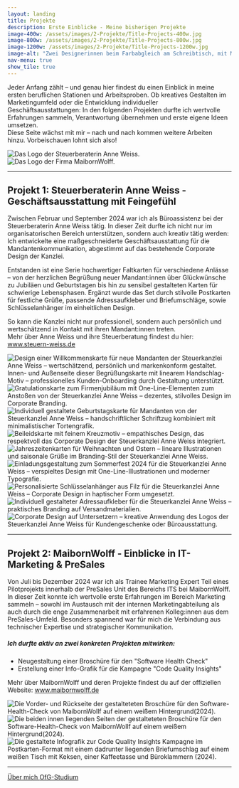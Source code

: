 ```yaml
---
layout: landing
title: Projekte
description: Erste Einblicke - Meine bisherigen Projekte
image-400w: /assets/images/2-Projekte/Title-Projects-400w.jpg
image-800w: /assets/images/2-Projekte/Title-Projects-800w.jpg
image-1200w: /assets/images/2-Projekte/Title-Projects-1200w.jpg
image-alt: "Zwei Designerinnen beim Farbabgleich am Schreibtisch, mit Musterkarten, Laptop und Notizen."
nav-menu: true
show_tile: true
---
```


<div id="main">
    <div class="inner">
        <!-- One -->
        <section id="Einleitung Projekte">
            <p>Jeder Anfang zählt – und genau hier findest du einen Einblick in meine ersten beruflichen Stationen und Arbeitsproben. Ob kreatives Gestalten im Marketingumfeld oder die Entwicklung individueller Geschäftsausstattungen: In den folgenden Projekten durfte ich wertvolle Erfahrungen sammeln, Verantwortung übernehmen und erste eigene Ideen umsetzen.<br>Diese Seite wächst mit mir – nach und nach kommen weitere Arbeiten hinzu. Vorbeischauen lohnt sich also!</p>
        </section>
        <!-- Two -->
        <section class="bricks">
            <article class="style2">
                <span class="image">
                    <img alt="Das Logo der Steuerberaterin Anne Weiss."
                    src="{% link assets/images/2-Projekte/1-Steuerkanzlei-Weiss/Logo_Steuer-AnneWeiss-375w.jpg %}">
                </span>
                <a href="#Steuerberaterin-Anne-Weiss"></a>
            </article>
            <article class="style5">
                <span class="image">
                    <img alt="Das Logo der Firma MaibornWolff."
                    src="{% link assets/images/2-Projekte/2-MaibornWolff/Logo_MaibornWolff-375w.jpg %}">
                </span>
                <a href="#MaibornWolff"></a>
            </article>
        </section>
        <hr />
        <!-- Three -->
        <section id="Steuerberaterin-Anne-Weiss" class="anchor">
            <h2>Projekt 1: Steuerberaterin Anne Weiss - Geschäftsausstattung mit Feingefühl</h2>
            <p>Zwischen Februar und September 2024 war ich als Büroassistenz bei der Steuerberaterin Anne Weiss tätig. In dieser Zeit durfte ich nicht nur im organisatorischen Bereich unterstützen, sondern auch kreativ tätig werden: Ich entwickelte eine maßgeschneiderte Geschäftsausstattung für die Mandantenkommunikation, abgestimmt auf das bestehende Corporate Design der Kanzlei.</p>
            <p>Entstanden ist eine Serie hochwertiger Faltkarten für verschiedene Anlässe – von der herzlichen Begrüßung neuer Mandant:innen über Glückwünsche zu Jubiläen und Geburtstagen bis hin zu sensibel gestalteten Karten für schwierige Lebensphasen. Ergänzt wurde das Set durch stilvolle Postkarten für festliche Grüße, passende Adressaufkleber und Briefumschläge, sowie Schlüsselanhänger im einheitlichen Design.</p>
            <p>So kann die Kanzlei nicht nur professionell, sondern auch persönlich und wertschätzend in Kontakt mit ihren Mandant:innen treten.<br>Mehr über Anne Weiss und ihre Steuerberatung findest du hier: <a href="https://steuern-weiss.de/" target="_blank_">www.steuern-weiss.de</a></p>
            <glider-gallery lightbox-id="steuerkanzlei-weiss-projects" per-view-max="4">
                <img alt="Design einer Willkommenskarte für neue Mandanten der Steuerkanzlei Anne Weiss – wertschätzend, persönlich und markenkonform gestaltet. Innen- und Außenseite dieser Begrüßungskarte mit linearem Handschlag-Motiv – professionelles Kunden-Onboarding durch Gestaltung unterstützt."
                src="{{ 'assets/images/2-Projekte/1-Steuerkanzlei-Weiss/SK-Weiss_Karte-01-1200w.jpg' | relative_url }}" 
                srcset="
                    {{ 'assets/images/2-Projekte/1-Steuerkanzlei-Weiss/SK-Weiss_Karte-01-100w.jpg' | relative_url }} 100w
                    , {{ 'assets/images/2-Projekte/1-Steuerkanzlei-Weiss/SK-Weiss_Karte-01-400w.jpg' | relative_url }} 400w
                    , {{ 'assets/images/2-Projekte/1-Steuerkanzlei-Weiss/SK-Weiss_Karte-01-800w.jpg' | relative_url }} 800w
                    , {{ 'assets/images/2-Projekte/1-Steuerkanzlei-Weiss/SK-Weiss_Karte-01-1200w.jpg' | relative_url }} 1200w
                    "
                    sizes="20vw"/>
                <img alt="Gratulationskarte zum Firmenjubiläum mit One-Line-Elementen zum Anstoßen von der Steuerkanzlei Anne Weiss – dezentes, stilvolles Design im Corporate Branding."
                src="{{ 'assets/images/2-Projekte/1-Steuerkanzlei-Weiss/SK-Weiss_Karte-02-1200w.jpg' | relative_url }}" 
                srcset="
                    {{ 'assets/images/2-Projekte/1-Steuerkanzlei-Weiss/SK-Weiss_Karte-02-100w.jpg' | relative_url }} 100w
                    , {{ 'assets/images/2-Projekte/1-Steuerkanzlei-Weiss/SK-Weiss_Karte-02-400w.jpg' | relative_url }} 400w
                    , {{ 'assets/images/2-Projekte/1-Steuerkanzlei-Weiss/SK-Weiss_Karte-02-800w.jpg' | relative_url }} 800w
                    , {{ 'assets/images/2-Projekte/1-Steuerkanzlei-Weiss/SK-Weiss_Karte-02-1200w.jpg' | relative_url }} 1200w
                    "
                    sizes="20vw"/>
                <img alt="Individuell gestaltete Geburtstagskarte für Mandanten von der Steuerkanzlei Anne Weiss – handschriftlicher Schriftzug kombiniert mit minimalistischer Tortengrafik."
                src="{{ 'assets/images/2-Projekte/1-Steuerkanzlei-Weiss/SK-Weiss_Karte-03-1200w.jpg' | relative_url }}" 
                srcset="
                    {{ 'assets/images/2-Projekte/1-Steuerkanzlei-Weiss/SK-Weiss_Karte-03-100w.jpg' | relative_url }} 100w
                    , {{ 'assets/images/2-Projekte/1-Steuerkanzlei-Weiss/SK-Weiss_Karte-03-400w.jpg' | relative_url }} 400w
                    , {{ 'assets/images/2-Projekte/1-Steuerkanzlei-Weiss/SK-Weiss_Karte-03-800w.jpg' | relative_url }} 800w
                    , {{ 'assets/images/2-Projekte/1-Steuerkanzlei-Weiss/SK-Weiss_Karte-03-1200w.jpg' | relative_url }} 1200w
                    "
                    sizes="20vw"/>
                <img alt="Beileidskarte mit feinem Kreuzmotiv – empathisches Design, das respektvoll das Corporate Design der Steuerkanzlei Anne Weiss integriert."
                src="{{ 'assets/images/2-Projekte/1-Steuerkanzlei-Weiss/SK-Weiss_Karte-04-1200w.jpg' | relative_url }}" 
                srcset="
                    {{ 'assets/images/2-Projekte/1-Steuerkanzlei-Weiss/SK-Weiss_Karte-04-100w.jpg' | relative_url }} 100w
                    , {{ 'assets/images/2-Projekte/1-Steuerkanzlei-Weiss/SK-Weiss_Karte-04-400w.jpg' | relative_url }} 400w
                    , {{ 'assets/images/2-Projekte/1-Steuerkanzlei-Weiss/SK-Weiss_Karte-04-800w.jpg' | relative_url }} 800w
                    , {{ 'assets/images/2-Projekte/1-Steuerkanzlei-Weiss/SK-Weiss_Karte-04-1200w.jpg' | relative_url }} 1200w
                    "
                    sizes="20vw"/>
                <img alt="Jahreszeitenkarten für Weihnachten und Ostern – lineare Illustrationen und saisonale Grüße im Branding-Stil der Steuerkanzlei Anne Weiss."
                src="{{ 'assets/images/2-Projekte/1-Steuerkanzlei-Weiss/SK-Weiss_Karte-05-1200w.jpg' | relative_url }}" 
                srcset="
                    {{ 'assets/images/2-Projekte/1-Steuerkanzlei-Weiss/SK-Weiss_Karte-05-100w.jpg' | relative_url }} 100w
                    , {{ 'assets/images/2-Projekte/1-Steuerkanzlei-Weiss/SK-Weiss_Karte-05-400w.jpg' | relative_url }} 400w
                    , {{ 'assets/images/2-Projekte/1-Steuerkanzlei-Weiss/SK-Weiss_Karte-05-800w.jpg' | relative_url }} 800w
                    , {{ 'assets/images/2-Projekte/1-Steuerkanzlei-Weiss/SK-Weiss_Karte-05-1200w.jpg' | relative_url }} 1200w
                    "
                    sizes="20vw"/>
                <img alt="Einladungsgestaltung zum Sommerfest 2024 für die Steuerkanzlei Anne Weiss – verspieltes Design mit One-Line-Illustrationen und moderner Typografie."
                src="{{ 'assets/images/2-Projekte/1-Steuerkanzlei-Weiss/SK-Weiss_Flyer-Sommerfest-1200w.jpg' | relative_url }}" 
                srcset="
                    {{ 'assets/images/2-Projekte/1-Steuerkanzlei-Weiss/SK-Weiss_Flyer-Sommerfest-100w.jpg' | relative_url }} 100w
                    , {{ 'assets/images/2-Projekte/1-Steuerkanzlei-Weiss/SK-Weiss_Flyer-Sommerfest-400w.jpg' | relative_url }} 400w
                    , {{ 'assets/images/2-Projekte/1-Steuerkanzlei-Weiss/SK-Weiss_Flyer-Sommerfest-800w.jpg' | relative_url }} 800w
                    , {{ 'assets/images/2-Projekte/1-Steuerkanzlei-Weiss/SK-Weiss_Flyer-Sommerfest-1200w.jpg' | relative_url }} 1200w
                    "
                    sizes="20vw"/>
                <img alt="Personalisierte Schlüsselanhänger aus Filz für die Steuerkanzlei Anne Weiss – Corporate Design in haptischer Form umgesetzt."
                src="{{ 'assets/images/2-Projekte/1-Steuerkanzlei-Weiss/SK-Weiss_Anhaenger-1200w.jpg' | relative_url }}" 
                srcset="
                    {{ 'assets/images/2-Projekte/1-Steuerkanzlei-Weiss/SK-Weiss_Anhaenger-100w.jpg' | relative_url }} 100w
                    , {{ 'assets/images/2-Projekte/1-Steuerkanzlei-Weiss/SK-Weiss_Anhaenger-400w.jpg' | relative_url }} 400w
                    , {{ 'assets/images/2-Projekte/1-Steuerkanzlei-Weiss/SK-Weiss_Anhaenger-800w.jpg' | relative_url }} 800w
                    , {{ 'assets/images/2-Projekte/1-Steuerkanzlei-Weiss/SK-Weiss_Anhaenger-1200w.jpg' | relative_url }} 1200w
                    "
                    sizes="20vw"/>
                <img alt="Individuell gestalteter Adressaufkleber für die Steuerkanzlei Anne Weiss – praktisches Branding auf Versandmaterialien."
                src="{{ 'assets/images/2-Projekte/1-Steuerkanzlei-Weiss/SK-Weiss_Adressaufkleber-1200w.jpg' | relative_url }}" 
                srcset="
                    {{ 'assets/images/2-Projekte/1-Steuerkanzlei-Weiss/SK-Weiss_Adressaufkleber-100w.jpg' | relative_url }} 100w
                    , {{ 'assets/images/2-Projekte/1-Steuerkanzlei-Weiss/SK-Weiss_Adressaufkleber-400w.jpg' | relative_url }} 400w
                    , {{ 'assets/images/2-Projekte/1-Steuerkanzlei-Weiss/SK-Weiss_Adressaufkleber-800w.jpg' | relative_url }} 800w
                    , {{ 'assets/images/2-Projekte/1-Steuerkanzlei-Weiss/SK-Weiss_Adressaufkleber-1200w.jpg' | relative_url }} 1200w
                    "
                    sizes="20vw"/>
                <img alt="Corporate Design auf Untersetzern – kreative Anwendung des Logos der Steuerkanzlei Anne Weiss für Kundengeschenke oder Büroausstattung."
                src="{{ 'assets/images/2-Projekte/1-Steuerkanzlei-Weiss/SK-Weiss_Untersetzer-1200w.jpg' | relative_url }}" 
                srcset="
                    {{ 'assets/images/2-Projekte/1-Steuerkanzlei-Weiss/SK-Weiss_Untersetzer-100w.jpg' | relative_url }} 100w
                    , {{ 'assets/images/2-Projekte/1-Steuerkanzlei-Weiss/SK-Weiss_Untersetzer-400w.jpg' | relative_url }} 400w
                    , {{ 'assets/images/2-Projekte/1-Steuerkanzlei-Weiss/SK-Weiss_Untersetzer-800w.jpg' | relative_url }} 800w
                    , {{ 'assets/images/2-Projekte/1-Steuerkanzlei-Weiss/SK-Weiss_Untersetzer-1200w.jpg' | relative_url }} 1200w
                    "
                    sizes="20vw"/>
            </glider-gallery>
        </section>
    <hr>
    <!-- Four -->
        <section id="MaibornWolff" class="anchor">
            <h2>Projekt 2: MaibornWolff - Einblicke in IT-Marketing & PreSales</h2>
            <p>Von Juli bis Dezember 2024 war ich als Trainee Marketing Expert Teil eines Pilotprojekts innerhalb der PreSales Unit des Bereichs ITS bei MaibornWolff.<br>In dieser Zeit konnte ich wertvolle erste Erfahrungen im Bereich Marketing sammeln – sowohl im Austausch mit der internen Marketingabteilung als auch durch die enge Zusammenarbeit mit erfahrenen Kolleg:innen aus dem PreSales-Umfeld. Besonders spannend war für mich die Verbindung aus technischer Expertise und strategischer Kommunikation.</p>
            <h5>Ich durfte aktiv an zwei konkreten Projekten mitwirken:</h5>
            <ul>
                <li>Neugestaltung einer Broschüre für den "Software Health Check"</li>
                <li>Erstellung einer Info-Grafik für die Kampagne "Code Quality Insights"</li>
            </ul>
            <p>Mehr über MaibornWolff und deren Projekte findest du auf der offiziellen Website: <a href="https://www.maibornwolff.de/" target="_blank_">www.maibornwolff.de</a></p>
            <glider-gallery lightbox-id="maibornwolff-projects" per-view-max="4">
                <img alt="Die Vorder- und Rückseite der gestalteteten Broschüre für den Software-Health-Check von MaibornWollf auf einem weißem Hintergrund(2024)."
                src="{{ 'assets/images/2-Projekte/2-MaibornWolff/MW_Broschuere-SHC-01-1200w.jpg' | relative_url }}" 
                srcset="
                    {{ 'assets/images/2-Projekte/2-MaibornWolff/MW_Broschuere-SHC-01-100w.jpg' | relative_url }} 100w
                    , {{ 'assets/images/2-Projekte/2-MaibornWolff/MW_Broschuere-SHC-01-400w.jpg' | relative_url }} 400w
                    , {{ 'assets/images/2-Projekte/2-MaibornWolff/MW_Broschuere-SHC-01-800w.jpg' | relative_url }} 800w
                    , {{ 'assets/images/2-Projekte/2-MaibornWolff/MW_Broschuere-SHC-01-1200w.jpg' | relative_url }} 1200w
                    "
                    sizes="40vw"/>
                <img alt="Die beiden innen liegenden Seiten der gestalteteten Broschüre für den Software-Health-Check von MaibornWollf auf einem weißem Hintergrund(2024)."
                src="{{ 'assets/images/2-Projekte/2-MaibornWolff/MW_Broschuere-SHC-02-1200w.jpg' | relative_url }}" 
                srcset="
                    {{ 'assets/images/2-Projekte/2-MaibornWolff/MW_Broschuere-SHC-02-100w.jpg' | relative_url }} 100w
                    , {{ 'assets/images/2-Projekte/2-MaibornWolff/MW_Broschuere-SHC-02-400w.jpg' | relative_url }} 400w
                    , {{ 'assets/images/2-Projekte/2-MaibornWolff/MW_Broschuere-SHC-02-800w.jpg' | relative_url }} 800w
                    , {{ 'assets/images/2-Projekte/2-MaibornWolff/MW_Broschuere-SHC-02-1200w.jpg' | relative_url }} 1200w
                    "
                    sizes="40vw"/>
                <img alt="Die gestaltete Infografik zur Code Quality Insights Kampagne im Postkarten-Format mit einem dadrunter liegenden Briefumschlag auf einem weißen Tisch mit Keksen, einer Kaffeetasse und Büroklammern (2024)."
                src="{{ 'assets/images/2-Projekte/2-MaibornWolff/MW_Postkarte-Insights-1200w.jpg' | relative_url }}" 
                srcset="
                    {{ 'assets/images/2-Projekte/2-MaibornWolff/MW_Postkarte-Insights-100w.jpg' | relative_url }} 100w
                    , {{ 'assets/images/2-Projekte/2-MaibornWolff/MW_Postkarte-Insights-400w.jpg' | relative_url }} 400w
                    , {{ 'assets/images/2-Projekte/2-MaibornWolff/MW_Postkarte-Insights-800w.jpg' | relative_url }} 800w
                    , {{ 'assets/images/2-Projekte/2-MaibornWolff/MW_Postkarte-Insights-1200w.jpg' | relative_url }} 1200w
                    "
                    sizes="40vw"/>
            </glider-gallery>
        </section>
    <hr>
<!-- Six -->
  <div class="bar">
    <a class="button" href="{% link 1_Ueber-mich.md %}">
      Über mich
    </a>
    <a class="button" href="{% link 3_OfG-Studium.md %}">
      OfG-Studium 
    </a>
  </div>
</div>